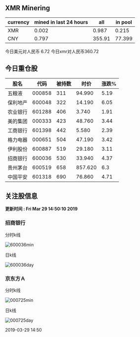 ## XMR Minering

|currency|mined in last 24 hours|all|in pool|
|---|---|---|---|
|XMR|0.002|0.987|0.215|
|CNY|0.797|355.91|77.399|

今日美元对人民币 6.72	今日xmr对人民币360.72


## 今日重仓股 

|股名|代码|被持数|时价|涨跌%|
|---|---|---|---|---|
|五粮液|000858|311|94.990|5.19|
|保利地产|600048|322|14.190|6.05|
|农业银行|601288|406|3.740|1.91|
|美的集团|000333|423|48.760|3.44|
|工商银行|601398|442|5.580|2.39|
|格力电器|000651|504|47.190|3.42|
|伊利股份|600887|519|29.180|3.11|
|招商银行|600036|530|33.940|4.37|
|贵州茅台|600519|658|857.620|6.3|
|中国平安|601318|690|76.860|4.71|

## 关注股信息
**更新时间 : Fri Mar 29 14:50:10 2019**
### 招商银行 
分时k线

![600036min](http://image.sinajs.cn/newchart/min/n/sh600036.gif)

日k线

![600036day](http://image.sinajs.cn/newchart/daily/n/sh600036.gif)

### 京东方Ａ 
分时k线

![000725min](http://image.sinajs.cn/newchart/min/n/sz000725.gif)

日k线

![000725day](http://image.sinajs.cn/newchart/daily/n/sz000725.gif)

2019-03-29 14:50